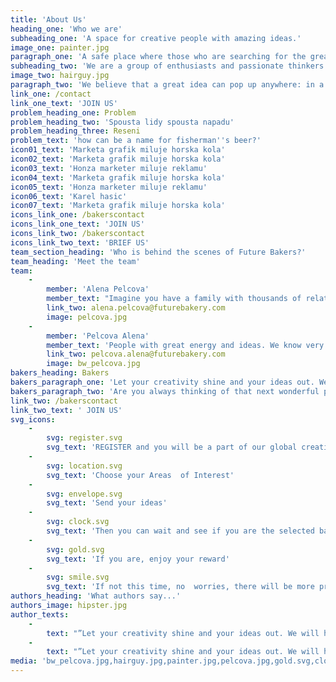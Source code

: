 ```yaml
---
title: 'About Us'
heading_one: 'Who we are'
subheading_one: 'A space for creative people with amazing ideas.'
image_one: painter.jpg
paragraph_one: 'A safe place where those who are searching for the great idea meet with the ones that have them. And where they have access not just to one amazing idea, but to several of them. A place, where the idea creators – who we call BAKERS get rewarded if their idea is selected by the client. We are a constantly growing group of bakers and creative thinkers. We believe it is important to provide a space for ideas and wonderful creations. We want to give everybody a chance to contribute. We believe the more idea makers we have, the more we can all move forward.'
subheading_two: 'We are a group of enthusiasts and passionate thinkers'
image_two: hairguy.jpg
paragraph_two: 'We believe that a great idea can pop up anywhere: in a bar, during a wonderfully peaceful weekend, while running, before going to bed, while chatting with your loved one, from a student, retiree or stay-at-home mom or dad.'
link_one: /contact
link_one_text: 'JOIN US'
problem_heading_one: Problem
problem_heading_two: 'Spousta lidy spousta napadu'
problem_heading_three: Reseni
problem_text: 'how can be a name for fisherman''s beer?'
icon01_text: 'Marketa grafik miluje horska kola'
icon02_text: 'Marketa grafik miluje horska kola'
icon03_text: 'Honza marketer miluje reklamu'
icon04_text: 'Marketa grafik miluje horska kola'
icon05_text: 'Honza marketer miluje reklamu'
icon06_text: 'Karel hasic'
icon07_text: 'Marketa grafik miluje horska kola'
icons_link_one: /bakerscontact
icons_link_one_text: 'JOIN US'
icons_link_two: /bakerscontact
icons_link_two_text: 'BRIEF US'
team_section_heading: 'Who is behind the scenes of Future Bakers?'
team_heading: 'Meet the team'
team:
    -
        member: 'Alena Pelcova'
        member_text: "Imagine you have a family with thousands of relatives. This is exactly the family Alena takes care of. Future Bakery family comprising of twenty five thousands people from the crowd. People with great energy and ideas.\r\nWe know very well that none of us is as smart as we all together. Also, that we are all creative. It’s enough to give impulse and it rolls off. This world is full of creativity, fresh and - for somebody - weird ideas and insights. Our work is to work well with this and give it all a life."
        link_two: alena.pelcova@futurebakery.com
        image: pelcova.jpg
    -
        member: 'Pelcova Alena'
        member_text: 'People with great energy and ideas. We know very well that none of us is as smart as we all together. Also, that we are all creative. It’s enough to give impulse and it rolls off. This world is full of creativity, fresh and - for somebody - weird ideas and insights. Our work is to work well with this and give it all a life. Imagine you have a family with thousands of relatives. This is exactly the family Alena takes care of. Future Bakery family comprising of twenty five thousands people from the crowd.'
        link_two: pelcova.alena@futurebakery.com
        image: bw_pelcova.jpg
bakers_heading: Bakers
bakers_paragraph_one: 'Let your creativity shine and your ideas out. We will have an abundance of great projects, that will inspire you. Help us solve them!! Have fun with it!'
bakers_paragraph_two: 'Are you always thinking of that next wonderful product or are you passionate about creativity, writing or digital design? Or you just love sharing your opinion.'
link_two: /bakerscontact
link_two_text: ' JOIN US'
svg_icons:
    -
        svg: register.svg
        svg_text: 'REGISTER and you will be a part of our global creative family'
    -
        svg: location.svg
        svg_text: 'Choose your Areas  of Interest'
    -
        svg: envelope.svg
        svg_text: 'Send your ideas'
    -
        svg: clock.svg
        svg_text: 'Then you can wait and see if you are the selected baker'
    -
        svg: gold.svg
        svg_text: 'If you are, enjoy your reward'
    -
        svg: smile.svg
        svg_text: 'If not this time, no  worries, there will be more projects'
authors_heading: 'What authors say...'
authors_image: hipster.jpg
author_texts:
    -
        text: "”Let your creativity shine and your ideas out. We will have an abundance of great projects, that will inspire you. Help us solve them!! Have fun with it! Let your creativity shine and your ideas out. We will have an abundance of great projects, that will inspire you. Help us solve them!! Have fun with it! Let your creativity shine and your ideas out. We will have an abundance of great projects, that will inspire you. Help us solve them!! Have fun with it!Let your creativity shine and your ideas out. We will have an abundance of great projects, that will inspire you. Help us solve them!! Have fun with it! ”\_"
    -
        text: "”Let your creativity shine and your ideas out. We will have an abundance of great projects, that will inspire you. Help us solve them!! Have fun with it! Let your creativity shine and your ideas out. We will have an abundance of great projects, that will inspire you. Help us solve them!! Have fun with it! Let your creativity shine and your ideas out. We will have an abundance of great projects, that will inspire you. Help us solve them!! Have fun with it!Let your creativity shine and your ideas out. We will have an abundance of great projects, that will inspire you. Help us solve them!! Have fun with it! ”\_"
media: 'bw_pelcova.jpg,hairguy.jpg,painter.jpg,pelcova.jpg,gold.svg,clock.svg,envelope.svg,register.svg,location.svg,smile.svg,hipster.jpg,kid.jpg'
---
```


